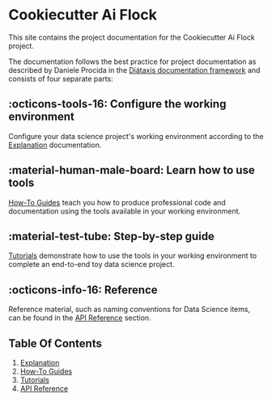 # Cookiecutter Ai Flock

This site contains the project documentation for the
Cookiecutter Ai Flock project.

The documentation follows the best practice for
project documentation as described by Daniele Procida
in the [Diátaxis documentation framework](https://diataxis.fr/)
and consists of four separate parts:
## :octicons-tools-16: **Configure the working environment**

Configure your data science project's working environment according to
the [Explanation](explanation.md) documentation.

## :material-human-male-board: **Learn how to use tools**

[How-To Guides](how-to-guides.md) teach you how to produce professional
code and documentation using the tools available in your working
environment.

## :material-test-tube: **Step-by-step guide**

[Tutorials](tutorials/turorials-intro.md) demonstrate how to use the tools in
your working environment to complete an end-to-end toy data science
project.

## :octicons-info-16: **Reference**

Reference material, such as naming conventions for Data Science items,
can be found in the [API Reference](api-reference.md) section.

## Table Of Contents

1. [Explanation](explanation.md)
2. [How-To Guides](how-to-guides.md)
3. [Tutorials](tutorials/turorials-intro.md)
4. [API Reference](api-reference.md)